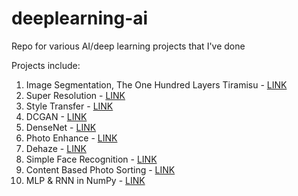 # deeplearning-ai
Repo for various AI/deep learning projects that I've done

Projects include:
1. Image Segmentation, The One Hundred Layers Tiramisu - [LINK](https://github.com/rrwiyatn/deeplearning-ai/tree/master/tiramisu_segmentation)
2. Super Resolution - [LINK](https://github.com/rrwiyatn/deeplearning-ai/tree/master/super_resolution)
3. Style Transfer - [LINK](https://github.com/rrwiyatn/deeplearning-ai/tree/master/style_transfer)
4. DCGAN - [LINK](https://github.com/rrwiyatn/deeplearning-ai/tree/master/dcgan)
5. DenseNet - [LINK](https://github.com/rrwiyatn/deeplearning-ai/tree/master/densenet)
6. Photo Enhance - [LINK](https://github.com/rrwiyatn/deeplearning-ai/tree/master/photo_enhance)
7. Dehaze - [LINK](https://github.com/rrwiyatn/deeplearning-ai/tree/master/dehaze)
8. Simple Face Recognition - [LINK](https://github.com/rrwiyatn/deeplearning-ai/tree/master/simple_face_recognition)
9. Content Based Photo Sorting - [LINK](https://github.com/rrwiyatn/deeplearning-ai/tree/master/photo_content_sorting)
10. MLP & RNN in NumPy - [LINK](https://github.com/rrwiyatn/deeplearning-ai/tree/master/neural_network)

